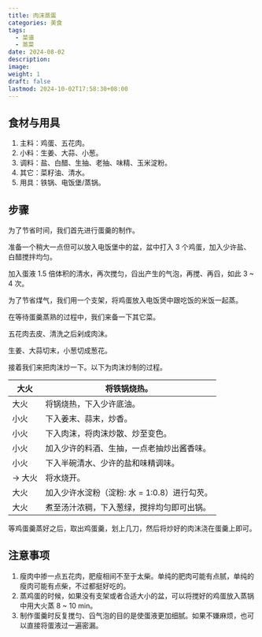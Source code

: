 ```yaml
---
title: 肉沫蒸蛋
categories: 美食
tags:
  - 菜谱
  - 蒸菜
date: 2024-08-02
description: 
image: 
weight: 1
draft: false
lastmod: 2024-10-02T17:58:30+08:00
---
```

## 食材与用具

1. 主料：鸡蛋、五花肉。
2. 小料：生姜、大蒜、小葱。
3. 调料：盐、白醋、生抽、老抽、味精、玉米淀粉。
4. 其它：菜籽油、清水。
5. 用具：铁锅、电饭堡/蒸锅。

## 步骤

为了节省时间，我们首先进行蛋羹的制作。

准备一个稍大一点但可以放入电饭堡中的盆，盆中打入 3 个鸡蛋，加入少许盐、白醋搅拌均匀。

加入蛋液 1.5 倍体积的清水，再次搅匀，舀出产生的气泡，再搅、再舀，如此 3 ~ 4 次。

为了节省煤气，我们用一个支架，将鸡蛋放入电饭煲中跟吃饭的米饭一起蒸。

在等待蛋羹蒸熟的过程中，我们来备一下其它菜。

五花肉去皮、清洗之后剁成肉沫。

生姜、大蒜切末，小葱切成葱花。

接着我们来把肉沫炒一下。以下为肉沫炒制的过程。

| 大火    | 将铁锅烧热。                      |
| ----- | --------------------------- |
| 大火    | 将锅烧热，下入少许底油。                |
| 小火    | 下入姜末、蒜末，炒香。                 |
| 小火    | 下入肉沫，将肉沫炒散、炒至变色。            |
| 小火    | 加入少许的料酒、生抽，一点老抽炒出酱香味。       |
| 小火    | 下入半碗清水、少许的盐和味精调味。           |
| -> 大火 | 将水烧开。                       |
| 大火    | 加入少许水淀粉（淀粉: 水 = 1:0.8）进行勾芡。 |
| 大火    | 煮至汤汁浓稠，下入葱绿，搅拌均匀即可出锅。       |

等鸡蛋羹蒸好之后，取出鸡蛋羹，划上几刀，然后将炒好的肉沫浇在蛋羹上即可。

## 注意事项

1. 瘦肉中掺一点五花肉，肥瘦相间不至于太柴。单纯的肥肉可能有点腻，单纯的瘦肉可能有点柴，不过都挺好吃的。
2. 蒸鸡蛋的时候，如果没有支架或者合适大小的盆，可以将搅好的鸡蛋放入蒸锅中用大火蒸 8 ~ 10 min。
3. 制作蛋羹时反复搅匀、舀气泡的目的是使蛋液更加细腻。如果不嫌麻烦，也可以直接将蛋液过一遍密漏。